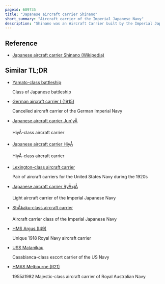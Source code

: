 ```yaml
---
pageid: 689735
title: "Japanese aircraft carrier Shinano"
short_summary: "Aircraft carrier of the Imperial Japanese Navy"
description: "Shinano was an Aircraft Carrier built by the Imperial Japanese Navy during World War Ii, the largest such built up to that Time. Laid down in May 1940 as the third of the Yamato-class battleships, Shinano's partially complete hull was ordered to be converted to an aircraft carrier following Japan's disastrous loss of four of its original six fleet carriers at the Battle of Midway in mid-1942. The advanced State of her Construction prevented her Conversion to a Fleet Carrier so that the Ijn decided to convert her into a Carrier that supported other Carriers."
---
```


## Reference

- [Japanese aircraft carrier Shinano (Wikipedia)](https://en.wikipedia.org/?curid=689735)

## Similar TL;DR

- [Yamato-class battleship](/tldr/en/yamato-class-battleship)

  Class of Japanese battleship

- [German aircraft carrier I (1915)](/tldr/en/german-aircraft-carrier-i-1915)

  Cancelled aircraft carrier of the German Imperial Navy

- [Japanese aircraft carrier Jun'yÅ](/tldr/en/japanese-aircraft-carrier-junyo)

  HiyÅ-class aircraft carrier

- [Japanese aircraft carrier HiyÅ](/tldr/en/japanese-aircraft-carrier-hiyo)

  HiyÅ-class aircraft carrier

- [Lexington-class aircraft carrier](/tldr/en/lexington-class-aircraft-carrier)

  Pair of aircraft carriers for the United States Navy during the 1920s

- [Japanese aircraft carrier RyÅ«jÅ](/tldr/en/japanese-aircraft-carrier-ryujo)

  Light aircraft carrier of the Imperial Japanese Navy

- [ShÅkaku-class aircraft carrier](/tldr/en/shokaku-class-aircraft-carrier)

  Aircraft carrier class of the Imperial Japanese Navy

- [HMS Argus (I49)](/tldr/en/hms-argus-i49)

  Unique 1918 Royal Navy aircraft carrier

- [USS Matanikau](/tldr/en/uss-matanikau)

  Casablanca-class escort carrier of the US Navy

- [HMAS Melbourne (R21)](/tldr/en/hmas-melbourne-r21)

  1955â1982 Majestic-class aircraft carrier of Royal Australian Navy
